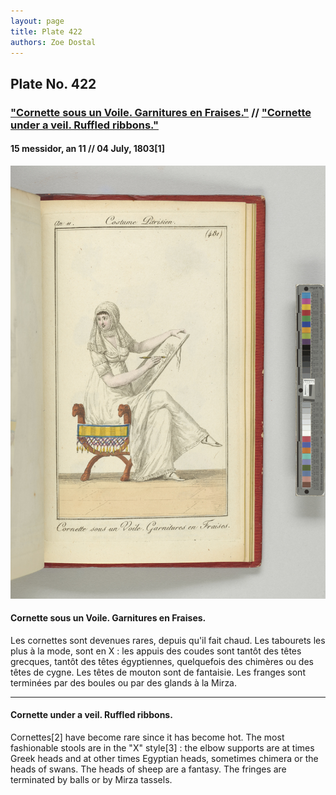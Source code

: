 ```yaml
---
layout: page
title: Plate 422
authors: Zoe Dostal
---
```


## Plate No. 422 
### ["Cornette sous un Voile. Garnitures en Fraises."](#french) // ["Cornette under a veil. Ruffled ribbons."](#english) 
#### 15 messidor, an 11 // 04 July, 1803[1] 

![Plate 481](https://github.com/azd2103/Plates/blob/master/CP%20481%20An%2011%20Morgan.jpg?raw=true)

#### Cornette sous un Voile. Garnitures en Fraises. <a id="french"></a>

Les cornettes sont devenues rares, depuis qu'il fait chaud. Les tabourets les plus à la mode, sont en X : les appuis des coudes sont tantôt des têtes grecques, tantôt des têtes égyptiennes, quelquefois des chimères ou des têtes de cygne. Les têtes de mouton sont de fantaisie. Les franges sont terminées par des boules ou par des glands à la Mirza.

---

#### Cornette under a veil. Ruffled ribbons.  <a id="english"></a>

Cornettes[2] have become rare since it has become hot. The most fashionable stools are in the "X" style[3] : the elbow supports are at times Greek heads and at other times Egyptian heads, sometimes chimera or the heads of swans. The heads of sheep are a fantasy. The fringes are terminated by balls or by Mirza tassels.
